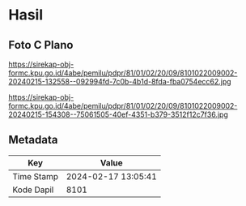# Hasil

## Foto C Plano

https://sirekap-obj-formc.kpu.go.id/4abe/pemilu/pdpr/81/01/02/20/09/8101022009002-20240215-132558--092994fd-7c0b-4b1d-8fda-fba0754ecc62.jpg

https://sirekap-obj-formc.kpu.go.id/4abe/pemilu/pdpr/81/01/02/20/09/8101022009002-20240215-154308--75061505-40ef-4351-b379-3512f12c7f36.jpg


## Metadata

| Key        | Value               |
| ---------- | ------------------- |
| Time Stamp | 2024-02-17 13:05:41 |
| Kode Dapil | 8101                |



